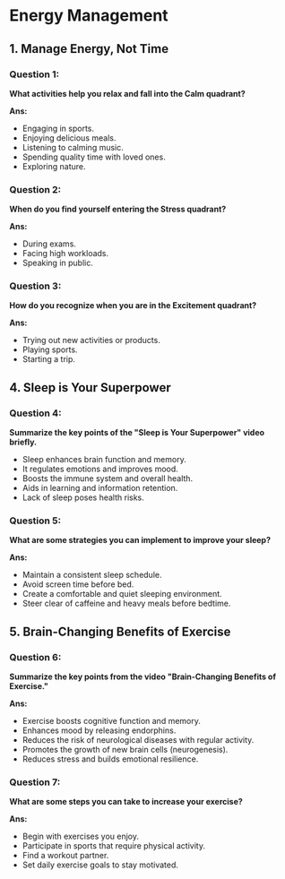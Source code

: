 # Energy Management

## 1. Manage Energy, Not Time

### Question 1:
**What activities help you relax and fall into the Calm quadrant?**

**Ans:**

- Engaging in sports.
- Enjoying delicious meals.
- Listening to calming music.
- Spending quality time with loved ones.
- Exploring nature.

### Question 2:
**When do you find yourself entering the Stress quadrant?**

**Ans:**

- During exams.
- Facing high workloads.
- Speaking in public.

### Question 3:
**How do you recognize when you are in the Excitement quadrant?**

**Ans:**

- Trying out new activities or products.
- Playing sports.
- Starting a trip.

## 4. Sleep is Your Superpower

### Question 4:
**Summarize the key points of the "Sleep is Your Superpower" video briefly.**

- Sleep enhances brain function and memory.
- It regulates emotions and improves mood.
- Boosts the immune system and overall health.
- Aids in learning and information retention.
- Lack of sleep poses health risks.

### Question 5:
**What are some strategies you can implement to improve your sleep?**

**Ans:**

- Maintain a consistent sleep schedule.
- Avoid screen time before bed.
- Create a comfortable and quiet sleeping environment.
- Steer clear of caffeine and heavy meals before bedtime.

## 5. Brain-Changing Benefits of Exercise

### Question 6:
**Summarize the key points from the video "Brain-Changing Benefits of Exercise."**

**Ans:**

- Exercise boosts cognitive function and memory.
- Enhances mood by releasing endorphins.
- Reduces the risk of neurological diseases with regular activity.
- Promotes the growth of new brain cells (neurogenesis).
- Reduces stress and builds emotional resilience.

### Question 7:
**What are some steps you can take to increase your exercise?**

**Ans:**

- Begin with exercises you enjoy.
- Participate in sports that require physical activity.
- Find a workout partner.
- Set daily exercise goals to stay motivated.
